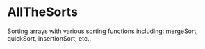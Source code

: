 # AllTheSorts
Sorting arrays with various sorting functions including: mergeSort, quickSort, insertionSort, etc..
